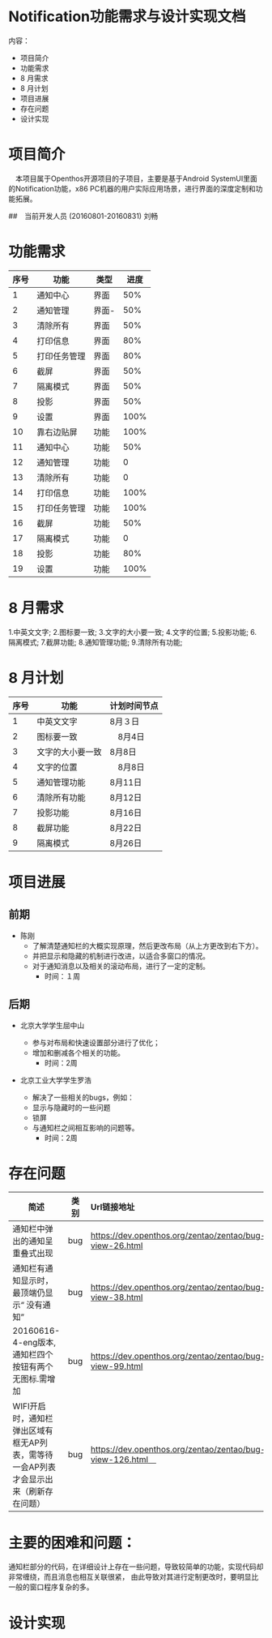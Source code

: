 # Notification功能需求与设计实现文档

内容：
* 项目简介
* 功能需求
* 8 月需求
* 8 月计划
* 项目进展
* 存在问题
* 设计实现


# 项目简介
　本项目属于Openthos开源项目的子项目，主要是基于Android SystemUI里面的Notification功能，x86 PC机器的用户实际应用场景，进行界面的深度定制和功能拓展。

##　当前开发人员 (20160801-20160831)
刘畅

# 功能需求
| 序号 	| 功能	| 类型 	| 进度 |
| ----- | ---- | ----- |----- |
| 1 | 通知中心 | 界面 |  50% |
| 2 | 通知管理 | 界面- | 50% |
| 3 | 清除所有 | 界面 |50% |
| 4 | 打印信息 | 界面 | 80% |
| 5 | 打印任务管理 | 界面 | 80% |
| 6 | 截屏 | 界面 | 50% |
| 7 | 隔离模式 | 界面 | 50% |
| 8 | 投影 | 界面 | 50% |
| 9 | 设置 | 界面 | 100% |
| 10 | 靠右边贴屏 | 功能 | 100% |
| 11 | 通知中心 | 功能 | 50% |
| 12 | 通知管理 | 功能 | 0 |
| 13 | 清除所有 | 功能 | 0 |
| 14 | 打印信息 | 功能 | 100% |
| 15 | 打印任务管理 | 功能 | 100% |
| 16 | 截屏 | 功能 | 50% |
| 17 | 隔离模式 | 功能 | 0 |
| 18 | 投影 | 功能 | 80% |
| 19 | 设置 | 功能 | 100% |

# 8 月需求
1.中英文文字;
2.图标要一致;
3.文字的大小要一致;
4.文字的位置;
5.投影功能;
6.隔离模式;
7.截屏功能;
8.通知管理功能;
9.清除所有功能;

# 8 月计划
| 序号 	| 功能	   | 计划时间节点 	|
| ----- | ------- | ------------- |
| 1 | 中英文文字 |  8月３日 |
| 2 | 图标要一致 |　8月4日 |
| 3 | 文字的大小要一致| 8月8日　|
| 4 | 文字的位置 |　8月8日　|
| 5 | 通知管理功能 | 8月11日 |
| 6 | 清除所有功能 | 8月12日 |
| 7 | 投影功能 | 8月16日 |
| 8 | 截屏功能 | 8月22日 |
| 9 | 隔离模式 | 8月26日 |


# 项目进展


## 前期
- 陈刚
  * 了解清楚通知栏的大概实现原理，然后更改布局（从上方更改到右下方）。
  * 并把显示和隐藏的机制进行改进，以适合多窗口的情况。
  * 对于通知消息以及相关的滚动布局，进行了一定的定制。
    * 时间：１周

## 后期
- 北京大学学生屈中山
  * 参与对布局和快速设置部分进行了优化；
  * 增加和删减各个相关的功能。
    * 时间：2周

- 北京工业大学学生罗浩
  * 解决了一些相关的bugs，例如：
  * 显示与隐藏时的一些问题
  * 锁屏
  * 与通知栏之间相互影响的问题等。
    * 时间：2周


# 存在问题
| 简述  | 类别  | Url链接地址 |
| ---- |------- |:---------|
| 通知栏中弹出的通知呈重叠式出现 | bug | https://dev.openthos.org/zentao/zentao/bug-view-26.html |
| 通知栏有通知显示时，最顶端仍显示“ 没有通知” | bug | https://dev.openthos.org/zentao/zentao/bug-view-38.html |
| 20160616-4-eng版本, 通知栏四个按钮有两个无图标.需增加 | bug |	https://dev.openthos.org/zentao/zentao/bug-view-99.html |
|  WIFI开启时，通知栏弹出区域有框无AP列表，需等待一会AP列表才会显示出来（刷新存在问题） 	| bug | https://dev.openthos.org/zentao/zentao/bug-view-126.html　 |　


# 主要的困难和问题：
通知栏部分的代码，在详细设计上存在一些问题，导致较简单的功能，实现代码却非常缠绕，而且消息也相互关联很紧，
由此导致对其进行定制更改时，要明显比一般的窗口程序复杂的多。


# 设计实现
